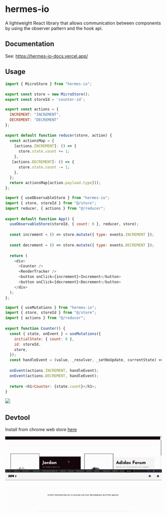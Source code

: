 # hermes-io
A lightweight React library that allows communication between components by using the observer pattern and the hook api.

## Documentation
See: https://hermes-io-docs.vercel.app/

## Usage
```javascript
import { MicroStore } from "hermes-io";

export const store = new MicroStore();
export const storeId = 'counter-id';
```

```javascript
export const actions = {
  INCREMENT: "INCREMENT",
  DECREMENT: "DECREMENT"
};

export default function reducer(store, action) {
  const actionsMap = {
    [actions.INCREMENT]: () => {
      store.state.count += 1;
    },
   [actions.DECREMENT]: () => {
      store.state.count -= 1;
    },
  };
  return actionsMap[action.payload.type]();
};
```

```javascript
import { useObservableStore } from "hermes-io";
import { store, storeId } from "@/store";
import reducer, { actions } from "@/reducer";

export default function App() {
  useObservableStore(storeId, { count: 0 }, reducer, store);

  const increment = () => store.mutate({ type: events.INCREMENT });

  const decrement = () => store.mutate({ type: events.DECREMENT });

  return (
    <div>
      <Counter />
      <RenderTracker />
      <button onClick={increment}>Increment</button>
      <button onClick={decrement}>Decrement</button>
    </div>
  );
};
```

```javascript
import { useMutations } from "hermes-io";
import { store, storeId } from "@/store";
import { actions } from "@/reducer";

export function Counter() {
  const { state, onEvent } = useMutations({
    initialState: { count: 0 },
    id: storeId,
    store,
  });
  const handleEvent = (value, _resolver, _setNoUpdate, currentState) => ({ count: currentState.count }); 

  onEvent(actions.INCREMENT, handleEvent);
  onEvent(actions.DECREMENT, handleEvent);

  return <h1>Counter: {state.count}</h1>;
}
```
<img src="https://miro.medium.com/v2/resize:fit:1400/format:webp/1*VhOkr1735qdrHHyuJszqvQ.gif" />


## Devtool

Install from chrome web store [here](https://chrome.google.com/webstore/detail/hermes-io/pjdkgcpikfmkncldipldmimanfkpeedm?hl=en)

![chrome extension](https://raw.githubusercontent.com/Maxtermax/hermes-io-devtools/master/demo.gif)
